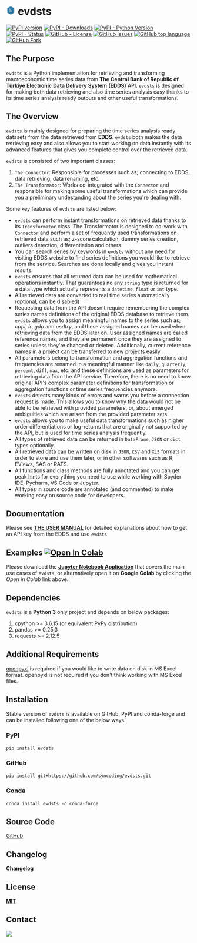 # <img src="https://github.com/syncoding/evdsts/blob/master/docs/images/evdsts.png?raw=true" width="5%"/> evdsts

 [![PyPI version](https://badge.fury.io/py/evdsts.svg)](https://pypi.org/project/evdsts/)
 [![PyPI - Downloads](https://img.shields.io/pypi/dm/evdsts)](https://pypistats.org/packages/evdsts)
 [![PyPI - Python Version](https://img.shields.io/pypi/pyversions/evdsts)](https://pypi.org/project/evdsts/)
 [![PyPI - Status](https://img.shields.io/pypi/status/evdsts)](https://pypi.org/project/evdsts/)
 [![GitHub - License](https://img.shields.io/github/license/syncoding/evdsts)](https://github.com/syncoding/evdsts/blob/master/LICENSE)
 [![GitHub issues](https://img.shields.io/github/issues-raw/syncoding/evdsts)](https://github.com/syncoding/evdsts/issues)
 [![GitHub top language](https://img.shields.io/github/languages/top/syncoding/evdsts)](https://github.com/syncoding/evdsts)
 [![GitHub Fork](https://img.shields.io/github/forks/syncoding/evdsts?style=social)](https://img.shields.io/github/forks/syncoding/evdsts?style=social)

## __The Purpose__

`evdsts` is a Python implementation for retrieving and transforming macroeconomic time series data from
__The Central Bank of Republic of Türkiye__ __Electronic Data Delivery System__ __(EDDS)__ API.
`evdsts` is designed for making both data retrieving and also time series analysis easy thanks to its
time series analysis ready outputs and other useful transformations.

## __The Overview__

`evdsts` is mainly designed for preparing the time series analysis ready datasets from the data
retrieved from __EDDS__. `evdsts` both makes the data retrieving easy and also allows you to start
working on data instantly with its advanced features that gives you complete control over the
retrieved data.

`evdsts` is consisted of two important classes:
1. `The Connector`: Responsible for processes such as; connecting to EDDS, data retrieving, data
renaming, etc.
2. `The Transformator`: Works co-integrated with the `Connector` and responsible for making some
useful transformations which can provide you a preliminary undestanding about the series you're
dealing with.

Some key features of `evdsts` are listed below:

- `evdsts` can perform instant transformations on retrieved data thanks to its `Transformator` class.
The Transformator is designed to co-work with `Connector` and perform a set of frequently used
transformations on retrieved data such as; z-score calculation, dummy series creation, outliers
detection, differentiation and others.
- You can search series by keywords in `evdsts` without any need for visiting EDDS website to find
series definitions you would like to retrieve from the service. Searches are done locally and gives
you instant results.
- `evdsts` ensures that all returned data can be used for mathematical operations instantly. That
guarantees no any `string` type is returned for a data type which actually represents a `datetime`,
`float` or `int` type.
- All retrieved data are converted to real time series automatically (optional, can be disabled)
- Requesting data from the API doesn't require remembering the complex series names definitions of
the original EDDS database to retrieve them. `evdsts` allows you to assign meaningful names to
the series such as; _cppi_, _ir_, _gdp_ and _usdtry_, and these assigned names can be used when
retrieving data from the EDDS later on. User assigned names are called reference names, and they
are permanent once they are assigned to series unless they're changed or deleted. Additionally,
current reference names in a project can be transferred to new projects easily.
- All parameters belong to transformation and aggregation functions and frequencies are renamed in
a meaningful manner like `daily`, `quarterly`, `percent`, `diff`, `max`, etc. and these definitions
are used as parameters for retrieving data from the API service. Therefore, there is no need to know
original API's complex parameter definitions for transformation or aggregation functions or time
series frequencies anymore.
- `evdsts` detects many kinds of errors and warns you before a connection request is made.
This allows you to know why the data would not be able to be retrieved with provided parameters, or,
about emerged ambiguities which are arisen from the provided parameter sets.
- `evdsts` allows you to make useful data transformations such as higher order differentiations
or log-returns that are originally not supported by the API, but is used for time series analysis
frequently.
- All types of retrieved data can be returned in `DataFrame`, `JSON` or `dict` types optionally.
- All retrieved data can be written on disk in `JSON`, `CSV` and `XLS` formats in order to store and
use them later, or in other softwares such as R, EViews, SAS or RATS.
- All functions and class methods are fully annotated and you can get peak hints for everything you
need to use while working with Spyder IDE, Pycharm, VS Code or Jupyter.
- All types in source code are annotated (and commented) to make working easy on source code for
developers.

## __Documentation__

Please see [__THE USER MANUAL__](https://github.com/syncoding/evdsts/blob/master/docs/manuals/manual_en.md) for detailed explanations about how to get an API key from the EDDS and use `evdsts`

## __Examples__ [![Open In Colab](https://colab.research.google.com/assets/colab-badge.svg)](https://colab.research.google.com/github/syncoding/evdsts/blob/master/examples/examples.ipynb)

Please download the [__Jupyter Notebook Application__](https://github.com/syncoding/evdsts/blob/master/examples) that covers the main use cases of `evdsts`,
or alternatively open it on __Google Colab__ by clicking the _Open in Colab_ link above.

## __Dependencies__

`evdsts` is a __Python 3__ only project and depends on below packages:

1. cpython >= 3.6.15 (or equivalent PyPy distribution)
1. pandas >= 0.25.3
2. requests >= 2.12.5

## __Additional Requirements__

[openpyxl](https://pypi.org/project/openpyxl/) is required if you would like to write data on disk
in MS Excel format. openpyxl is not required if you don't think working with MS Excel files.

## __Installation__

Stable version of `evdsts` is available on GitHub, PyPI and conda-forge and can be installed
following one of the below ways:

### __PyPI__

```
pip install evdsts
```

### __GitHub__

```
pip install git+https://github.com/syncoding/evdsts.git
```

### __Conda__

```
conda install evdsts -c conda-forge
```

## __Source Code__

[GitHub](https://github.com/syncoding/evdsts/evdsts)

## __Changelog__

[__Changelog__](https://github.com/syncoding/evdsts/blob/master/CHANGELOG.md)

## __License__

[__MIT__](https://github.com/syncoding/evdsts/blob/master/LICENSE.txt)

## __Contact__

<a href="mailto:synertic@gmail.com?"><img src="https://img.shields.io/badge/gmail-%23DD0031.svg?&style=for-the-badge&logo=gmail&logoColor=white"/></a>